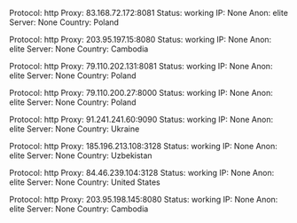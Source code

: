 Protocol: http
Proxy: 83.168.72.172:8081
Status: working
IP: None
Anon: elite
Server: None
Country: Poland

Protocol: http
Proxy: 203.95.197.15:8080
Status: working
IP: None
Anon: elite
Server: None
Country: Cambodia

Protocol: http
Proxy: 79.110.202.131:8081
Status: working
IP: None
Anon: elite
Server: None
Country: Poland

Protocol: http
Proxy: 79.110.200.27:8000
Status: working
IP: None
Anon: elite
Server: None
Country: Poland

Protocol: http
Proxy: 91.241.241.60:9090
Status: working
IP: None
Anon: elite
Server: None
Country: Ukraine

Protocol: http
Proxy: 185.196.213.108:3128
Status: working
IP: None
Anon: elite
Server: None
Country: Uzbekistan

Protocol: http
Proxy: 84.46.239.104:3128
Status: working
IP: None
Anon: elite
Server: None
Country: United States

Protocol: http
Proxy: 203.95.198.145:8080
Status: working
IP: None
Anon: elite
Server: None
Country: Cambodia

